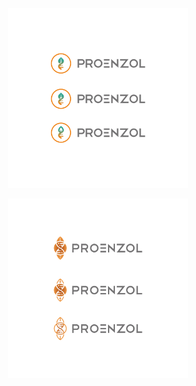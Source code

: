 <center>
<p>
  <a href="ProEnzol 99d.png"><img src="proenzol-99d-2.png" width="287.5px" height="287.5px" /></a>
</p>
<p>  
  <a href="ProEnzol 99d.png"><img src="ProEnzol 99d.png" width="287.5px" height="287.5px" /></a>
</p>
</center>
